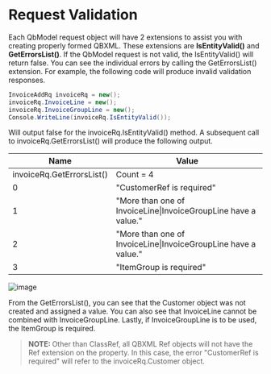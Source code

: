 # Request Validation

Each QbModel request object will have 2 extensions to assist you with creating properly formed QBXML.  These extensions are **IsEntityValid()** and **GetErrorsList()**.  If the QbModel request is not valid, the IsEntityValid() will return false.  You can see the individual errors by calling the GetErrorsList() extension.  For example, the following code will produce invalid validation responses.

```csharp
InvoiceAddRq invoiceRq = new();
invoiceRq.InvoiceLine = new();
invoiceRq.InvoiceGroupLine = new();
Console.WriteLine(invoiceRq.IsEntityValid());
```

Will output false for the invoiceRq.IsEntityValid() method.  A subsequent call to invoiceRq.GetErrorsList() will produce the following output.

| Name | Value |
| ----------- | ----------- |
| invoiceRq.GetErrorsList() | Count = 4 |
| 0 | "CustomerRef is required" | 
| 1 | "More than one of InvoiceLine\|InvoiceGroupLine have a value." | 
| 2 | "More than one of InvoiceLine\|InvoiceGroupLine have a value." | 
| 3 | "ItemGroup is required" | 


![image](https://user-images.githubusercontent.com/56395390/164131518-77b14a05-a1f8-468b-8eb8-2d155b26d7a0.png)

From the GetErrorsList(), you can see that the Customer object was not created and assigned a value.  You can also see that InvoiceLine cannot be combined with InvoiceGroupLine.  Lastly, if InvoiceGroupLine is to be used, the ItemGroup is required.

> <b>NOTE: </b>Other than ClassRef, all QBXML Ref objects will not have the Ref extension on the property.  In this case, the error "CustomerRef is required" will refer to the invoiceRq.Customer object.

